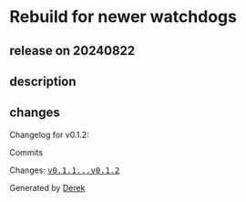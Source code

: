 # Rebuild for newer watchdogs

## release on 20240822

## description

## changes

Changelog for v0.1.2:

Commits

Changes: <a class="commit-link" href="https://github.com/openfaas/store-functions/compare/v0.1.1...v0.1.2"><tt>v0.1.1...v0.1.2</tt></a>

Generated by <a href="https://github.com/alexellis/derek/">Derek</a>

